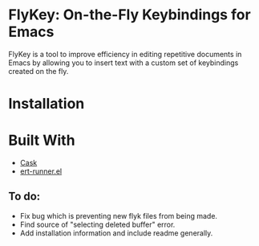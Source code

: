 # FlyKey: On-the-Fly Keybindings for Emacs

FlyKey is a tool to improve efficiency in editing repetitive documents
in Emacs by allowing you to insert text with a custom set of keybindings
created on the fly.

# Installation

# Built With
* [Cask](https://cask.readthedocs.io/en/latest/)
* [ert-runner.el](https://github.com/rejeep/ert-runner.el)

## To do:
* Fix bug which is preventing new flyk files from being made.
* Find source of "selecting deleted buffer" error.
* Add installation information and include readme generally.